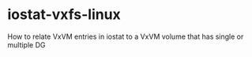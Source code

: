 iostat-vxfs-linux
=================

How to relate VxVM entries in iostat to a VxVM volume that has single or multiple DG 
